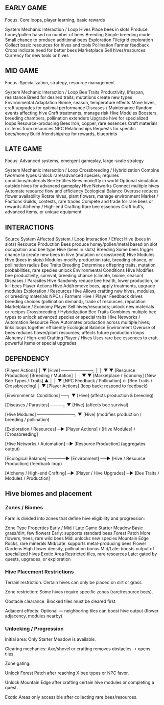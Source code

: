 ﻿## EARLY GAME

Focus: Core loops, player learning, basic rewards

System	Mechanic	Interaction / Loop
Hives	Place bees in slots	Produce honey/pollen based on number of bees
Breeding	Simple breeding mode	Small chance to produce additional bees
Exploration	Tile/grid exploration	Collect basic resources for hives and tools
Pollination	Farmer feedback	Crops indicate need for better bees
Marketplace	Sell hives/resources	Currency for new tools or hives

## MID GAME

Focus: Specialization, strategy, resource management

System	Mechanic	Interaction / Loop
Bee Traits	Productivity, lifespan, resistance	Breed for desired traits; mutations create new types
Environmental Adaptation	Biome, season, temperature effects	Move hives, craft upgrades for optimal performance
Diseases / Maintenance	Random events affecting hive	Craft treatments, manage risk
Hive Modules	Boosters, breeding chambers, pollination extenders	Upgrade hive for specialized loops
Resource-producing Bees	Iron, copper, rare essences	Craft materials or items from resources
NPC Relationships	Requests for specific bees/honey	Build friendship/rep for rewards, blueprints


## LATE GAME

Focus: Advanced systems, emergent gameplay, large-scale strategy

System	Mechanic	Interaction / Loop
Crossbreeding / Hybridization	Combine two/more types	Unlock rare/advanced species; requires conditions/materials
Bee Entities	Bees move/fly in world	Optional simulation outside hives for advanced gameplay
Hive Networks	Connect multiple hives	Automate resource flow and efficiency
Ecological Balance	Overuse reduces flower availability	Rotate hives, plant flowers, manage environment
Market / Factions	Guilds, contests, rare trades	Compete and trade for rare bees or rewards
Alchemy / High-end Crafting	Rare bee essences	Craft buffs, advanced items, or unique equipment

## INTERACTIONS

Source System	Affected System / Loop	Interaction / Effect
Hive (bees in slots)	Resource Production	Bees produce honey/pollen/metal based on slot occupation and bee type
Hive (bees in slots)	Breeding	Some bees trigger chance to create new bees in hive (mutation or crossbreed)
Hive Modules	Hive (bees in slots)	Modules modify production rate, breeding chance, or pollination radius
Bee Traits	Breeding	Determines offspring traits, mutation probabilities, rare species unlock
Environmental Conditions	Hive	Modifies bee productivity, survival, breeding chance (climate, biome, season)
Diseases / Parasites	Hive	Randomly reduce bee health, lower production, or kill bees
Player Actions	Hive	Add/remove bees, apply treatments, upgrade modules
Exploration / Resources	Hive	Allows crafting new hives, modules, or breeding materials
NPCs / Farmers	Hive / Player	Feedback drives breeding choices (pollination demand), trade of resources, reputation
Marketplace / Economy	Player	Sell hives/resources; unlock new materials or recipes
Crossbreeding / Hybridization	Bee Traits	Combines multiple bee types to unlock advanced species or special traits
Hive Networks / Automation	Resource Flow	Automates production across multiple hives; links loops together efficiently
Ecological Balance	Environment	Overuse of bees reduces flower/plant resources; affects future production loops
Alchemy / High-end Crafting	Player / Hives	Uses rare bee essences to craft powerful items or special upgrades


## DEPENDENCY

[Player Actions] 
     │
     ▼
    [Hive] ──────────┐
     │               │
     ▼               ▼
[Resource Production]  [Breeding / Mutation] 
     │                    │
     ▼                    ▼
[Marketplace / Economy]   [New Bee Types / Traits]
     ▲                    │
     │                    ▼
[NPC Feedback / Pollination] ← [Bee Traits / Crossbreeding]
     │
     ▼
[Player Actions] (loop back: respond to feedback)
     
[Environmental Conditions] ──┐
                             ▼
                           [Hive] (affects production & breeding)

[Diseases / Parasites] ────┐
                            ▼
                          [Hive] (affects bee survival)
                            
[Hive Modules] ────────────┐
                            ▼
                          [Hive] (modifies production / breeding / pollination)

[Exploration / Resources] ─► [Player Actions] / [Hive Modules] / [Crossbreeding]

[Hive Networks / Automation] ─► [Resource Production] (aggregates output)

[Ecological Balance] ──────► [Environment] ──► [Hive / Resource Production] (feedback loop)

[Alchemy / High-end Crafting] ─► [Player / Hive Upgrades] ─► [Bee Traits / Modules / Production]

## Hive biomes and placement

### Zones / Biomes

Farm is divided into zones that define hive eligibility and progression:

Zone Type	Properties	Early / Mid / Late Game
Starter Meadow	Basic grass/dirt, few flowers	Early: supports standard bees
Forest Patch	More flowers, trees, rare wild bees	Mid: unlocks new species
Mountain Edge	Rocks, rare minerals	Mid/Late: supports metal-producing bees
Flower Gardens	High flower density, pollination bonus	Mid/Late: boosts output of specialized hives
Exotic Area	Restricted tiles, rare resources	Late: gated by quests, upgrades, or exploration

### Hive Placement Restrictions

Terrain restriction: Certain hives can only be placed on dirt or grass.

Zone restriction: Some hives require specific zones (rare/resource bees).

Obstacle clearance: Blocked tiles must be cleared first.

Adjacent effects: Optional — neighboring tiles can boost hive output (flower adjacency, modules nearby).

### Unlocking / Progression

Initial area: Only Starter Meadow is available.

Clearing mechanics: Axe/shovel or crafting removes obstacles → opens tiles.

Zone gating:

Unlock Forest Patch after reaching X bee types or NPC favor.

Unlock Mountain Edge after crafting certain hive modules or completing a quest.

Exotic Areas only accessible after collecting rare bees/resources.